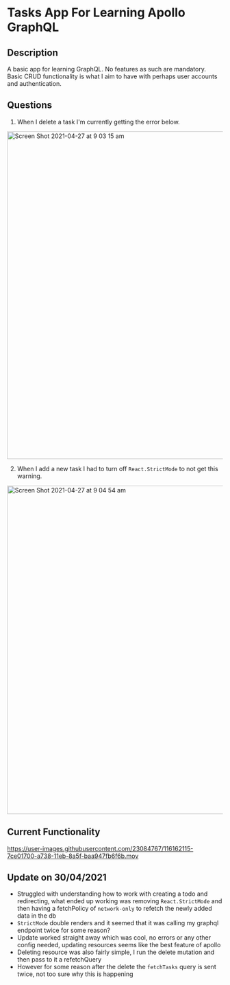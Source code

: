 # Tasks App For Learning Apollo GraphQL

## Description

A basic app for learning GraphQL. No features as such are mandatory. Basic CRUD functionality is what I aim to have with perhaps user accounts and authentication.

## Questions

1. When I delete a task I'm currently getting the error below.

<img width="763" alt="Screen Shot 2021-04-27 at 9 03 15 am" src="https://user-images.githubusercontent.com/23084767/116161643-743b1100-a737-11eb-94f9-0deae6c6c91b.png">

2. When I add a new task I had to turn off `React.StrictMode` to not get this warning.

<img width="765" alt="Screen Shot 2021-04-27 at 9 04 54 am" src="https://user-images.githubusercontent.com/23084767/116161728-a77da000-a737-11eb-9ca7-8408f1620bd7.png">

## Current Functionality

https://user-images.githubusercontent.com/23084767/116162115-7ce01700-a738-11eb-8a5f-baa947fb6f6b.mov

## Update on 30/04/2021

- Struggled with understanding how to work with creating a todo and redirecting, what ended up working was removing `React.StrictMode` and then having a fetchPolicy of `network-only` to refetch the newly added data in the db
- `StrictMode` double renders and it seemed that it was calling my graphql endpoint twice for some reason?
- Update worked straight away which was cool, no errors or any other config needed, updating resources seems like the best feature of apollo
- Deleting resource was also fairly simple, I run the delete mutation and then pass to it a refetchQuery
- However for some reason after the delete the `fetchTasks` query is sent twice, not too sure why this is happening